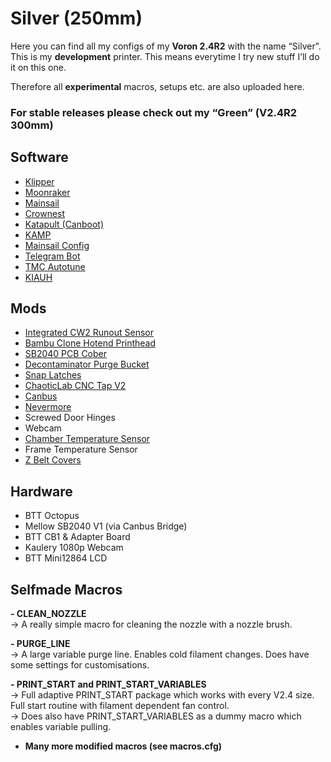 # Silver (250mm)
Here you can find all my configs of my **Voron 2.4R2** with the name “Silver”.
This is my **development** printer. This means everytime I try new stuff I’ll do it on this one.

Therefore all **experimental** macros, setups etc. are also uploaded here.

### For **stable** releases please check out my “Green” (V2.4R2 300mm)


## Software
- [Klipper](https://github.com/Klipper3d/klipper)
- [Moonraker](https://github.com/Arksine/moonraker)
- [Mainsail](https://github.com/Arksine/moonraker)
- [Crownest](https://github.com/mainsail-crew/crowsnest)
- [Katapult (Canboot)](https://github.com/Arksine/katapult)
- [KAMP](https://github.com/kyleisah/Klipper-Adaptive-Meshing-Purging)
- [Mainsail Config](https://github.com/mainsail-crew/mainsail-config)
- [Telegram Bot](https://github.com/nlef/moonraker-telegram-bot)
- [TMC Autotune](https://github.com/andrewmcgr/klipper_tmc_autotune)
- [KIAUH](https://github.com/dw-0/kiauh)


## Mods
- [Integrated CW2 Runout Sensor](https://www.printables.com/de/model/361403-clockwork-2-filament-runout-sensor)
- [Bambu Clone Hotend Printhead](https://www.printables.com/de/model/497742-bambu-hotend-stealthburner-printhead)
- [SB2040 PCB Cober](https://www.printables.com/de/model/353867-voron-stealthburner-sb2040-cover)
- [Decontaminator Purge Bucket](https://github.com/VoronDesign/VoronUsers/tree/master/orphaned_mods/printer_mods/edwardyeeks/Decontaminator_Purge_Bucket_&_Nozzle_Scrubber)
- [Snap Latches](https://mods.vorondesign.com/details/9Rdnf5vD2oaJLmR7BpAuQ)
- [ChaoticLab CNC Tap V2](https://chaoticlab.xyz/products/cnc-voron-tap)
- [Canbus](https://de.aliexpress.com/i/1005004675264551.html?gatewayAdapt=glo2deu)
- [Nevermore](https://github.com/nevermore3d/Nevermore_Micro)
- Screwed Door Hinges
- Webcam
- [Chamber Temperature Sensor](https://www.printables.com/de/model/473545-voron-chamber-temperature-sensor-mount)
- Frame Temperature Sensor
- [Z Belt Covers](https://www.printables.com/de/model/361381-z-belt-cover-with-rail-cutout)

## Hardware
- BTT Octopus
- Mellow SB2040 V1 (via Canbus Bridge)
- BTT CB1 & Adapter Board
- Kaulery 1080p Webcam
- BTT Mini12864 LCD

## Selfmade Macros
**- CLEAN_NOZZLE**    
→ A really simple macro for cleaning the nozzle with a nozzle brush.  
  
**- PURGE_LINE**  
→ A large variable purge line. Enables cold filament changes. Does have some settings for customisations.  
  
**- PRINT_START and PRINT_START_VARIABLES**  
→  Full adaptive PRINT_START package which works with every V2.4 size. Full start routine with filament dependent fan control.  
→  Does also have PRINT_START_VARIABLES as a dummy macro which enables variable pulling.  
  
- **Many more modified macros (see macros.cfg)**

